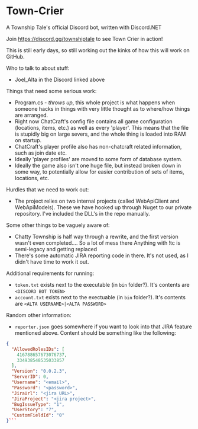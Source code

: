# Town-Crier
A Township Tale's official Discord bot, written with Discord.NET

Join https://discord.gg/townshiptale to see Town Crier in action!

This is still early days, so still working out the kinks of how this will work on GitHub.

Who to talk to about stuff:
- Joel_Alta in the Discord linked above

Things that need some serious work:
- 	Program.cs - *throws up*, this whole project is what happens when someone hacks in things with very little thought as to where/how things are arranged.
- 	Right now ChatCraft's config file contains all game configuration (locations, items, etc.) as well as every 'player'. This means that the file is stupidly big on large severs, and the whole thing is loaded into RAM on startup.
- 	ChatCraft's player profile also has non-chatcraft related information, such as join date etc.
- 	Ideally 'player profiles' are moved to some form of database system.
- 	Ideally the game also isn't one huge file, but instead broken down in some way, to potentially allow for easier contribution of sets of items, locations, etc.


Hurdles that we need to work out:
-	The project relies on two internal projects (called WebApiClient and WebApiModels).
	These we have hooked up through Nuget to our private repository. I've included the DLL's in the repo manually.

	
Some other things to be vaguely aware of:
-	Chatty Township is half way through a rewrite, and the first version wasn't even completed.... So a lot of mess there
	Anything with !tc is semi-legacy and getting replaced
-	There's some automatic JIRA reporting code in there. It's not used, as I didn't have time to work it out.
	

Additional requirements for running:
- 	`token.txt` exists next to the executable (in `bin` folder?). 
	It's contents are `<DISCORD BOT TOKEN>`
- 	`account.txt` exists next to the exectuable (in `bin` folder?). 
	It's contents are `<ALTA USERNAME>|<ALTA PASSWORD>`
	
	
	
Random other information:
-	`reporter.json` goes somewhere if you want to look into that JIRA feature mentioned above.
	Content should be something like the following:

```json
{ 
  "AllowedRolesIDs": [ 
    416788657673076737, 
    334938548535033857 
  ], 
  "Version": "0.0.2.3", 
  "ServerID": 0, 
  "Username": "<email>", 
  "Password": "<password>", 
  "JiraUrl": "<jira URL>", 
  "JiraProject": "<jira project>", 
  "BugIssueType": "1", 
  "UserStory": "7", 
  "CustomFieldId": "0" 
}```